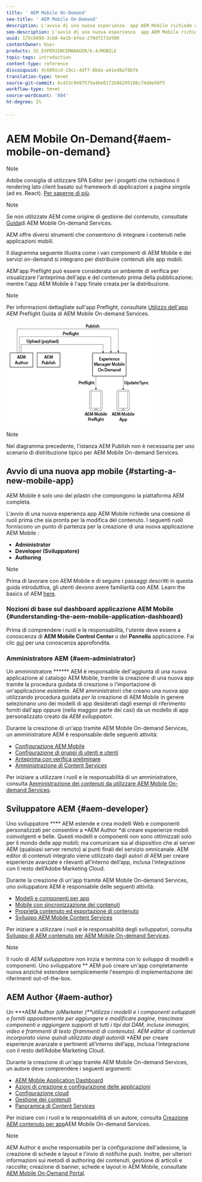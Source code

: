 ```yaml
---
title: ' AEM Mobile On-Demand'
seo-title: ' AEM Mobile On-Demand'
description: L'avvio di una nuova esperienza  app AEM Mobile richiede una coesione di ruoli prima che sia pronta per la modifica del contenuto. Seguite questa pagina per iniziare a usare AEM servizi on-demand mobili.
seo-description: L'avvio di una nuova esperienza  app AEM Mobile richiede una coesione di ruoli prima che sia pronta per la modifica del contenuto. Seguite questa pagina per iniziare a usare AEM servizi on-demand mobili.
uuid: 175c609d-3cb8-4a1b-bfea-278df272e500
contentOwner: User
products: SG_EXPERIENCEMANAGER/6.4/MOBILE
topic-tags: introduction
content-type: reference
discoiquuid: dc6891cd-19cc-4dff-8bda-a41ed8af8bfb
translation-type: tm+mt
source-git-commit: 6c453c9497575a4be0172b86295186c74d0e50f5
workflow-type: tm+mt
source-wordcount: '804'
ht-degree: 1%

---
```



#  AEM Mobile On-Demand{#aem-mobile-on-demand}

>[!NOTE]
>
> Adobe consiglia di utilizzare SPA Editor per i progetti che richiedono il rendering lato client basato sul framework di applicazioni a pagina singola (ad es. React). [Per saperne di più](/help/sites-developing/spa-overview.md).

>[!NOTE]
>
>Se non utilizzate AEM come origine di gestione del contenuto, consultate [Guida](https://helpx.adobe.com/digital-publishing-solution/topics.html)di AEM Mobile On-demand Services.

AEM offre diversi strumenti che consentono di integrare i contenuti nelle applicazioni mobili.

Il diagramma seguente illustra come i vari componenti di  AEM Mobile e dei servizi on-demand si integrano per distribuire contenuti alle app mobili.

AEM&#39;app Preflight può essere considerata un ambiente di verifica per visualizzare l&#39;anteprima dell&#39;app e del contenuto prima della pubblicazione; mentre l&#39;app AEM Mobile  è l&#39;app finale creata per la distribuzione.

>[!NOTE]
>
>Per informazioni dettagliate sull&#39;app Preflight, consultate [Utilizzo dell&#39;app](https://helpx.adobe.com/digital-publishing-solution/help/preflight-app.html) AEM Preflight  Guida di AEM Mobile On-demand Services.

![chlimage_1-171](assets/chlimage_1-171.png)

>[!NOTE]
>
>Nel diagramma precedente, l&#39;istanza AEM Publish non è necessaria per uno scenario di distribuzione tipico per  AEM Mobile On-demand Services.

## Avvio di una nuova app mobile {#starting-a-new-mobile-app}

 AEM Mobile è solo uno dei pilastri che compongono la piattaforma AEM completa.

L&#39;avvio di una nuova esperienza  app AEM Mobile richiede una coesione di ruoli prima che sia pronta per la modifica del contenuto. I seguenti ruoli forniscono un punto di partenza per la creazione di una nuova applicazione AEM Mobile :

* **Administrator**
* **Developer (Sviluppatore)**
* **Authoring**

>[!NOTE]
>
>Prima di lavorare con  AEM Mobile e di seguire i passaggi descritti in questa guida introduttiva, gli utenti devono avere familiarità con AEM. Learn the basics of AEM [here](/help/sites-deploying/deploy.md).

### Nozioni di base sul dashboard  applicazione AEM Mobile {#understanding-the-aem-mobile-application-dashboard}

Prima di comprendere i ruoli e le responsabilità, l&#39;utente deve essere a conoscenza di **AEM Mobile Control Center** o del **Pannello** applicazione. Fai clic [qui](/help/mobile/mobile-apps-ondemand-application-dashboard.md) per una conoscenza approfondita.

### Amministratore AEM {#aem-administrator}

Un amministratore ****** AEM è responsabile dell&#39;aggiunta di una nuova applicazione al  catalogo AEM Mobile, tramite la creazione di una nuova app tramite la procedura guidata di creazione o l&#39;importazione di un&#39;applicazione esistente. AEM amministratori che creano una nuova app utilizzando  procedura guidata *per la* creazione di AEM Mobile in genere selezionano uno dei modelli di app desiderati dagli esempi di riferimento forniti dall&#39;app oppure (nella maggior parte dei casi) da un modello di app personalizzato creato da *AEM sviluppatori.*

Durante la creazione di un&#39;app tramite  AEM Mobile On-demand Services, un amministratore AEM è responsabile delle seguenti attività:

* [Configurazione  AEM Mobile](/help/mobile/aem-mobile-setup.md)
* [Configurazione di gruppi di utenti e utenti](/help/mobile/aem-mobile-configure-users.md)
* [Anteprima con verifica preliminare](/help/mobile/aem-mobile-manage-ondemand-services.md)
* [Amministrazione di Content Services](/help/mobile/developing-content-services.md)

Per iniziare a utilizzare i ruoli e le responsabilità di un amministratore, consulta [Amministrazione dei contenuti da utilizzare  AEM Mobile On-demand Services](/help/mobile/aem-mobile.md).

## Sviluppatore AEM {#aem-developer}

Uno sviluppatore **** AEM estende e crea modelli Web e componenti personalizzati per consentire a *AEM Author *di creare esperienze mobili coinvolgenti e belle. Questi modelli e componenti non sono ottimizzati solo per il mondo delle app mobili; ma comunicare sia al dispositivo che al server AEM (qualsiasi server remoto) ai punti finali del servizio omnicanale. AEM editor di contenuti integrato viene utilizzato dagli autori *di* AEM per creare esperienze avanzate e rilevanti all’interno dell’app, inclusa l’integrazione con il resto dell’Adobe Marketing Cloud.

Durante la creazione di un&#39;app tramite  AEM Mobile On-demand Services, uno sviluppatore AEM è responsabile delle seguenti attività:

* [Modelli e componenti per app](/help/mobile/app-templates-and-components1.md)
* [Mobile con sincronizzazione dei contenuti](/help/mobile/mobile-ondemand-contentsync.md)
* [Proprietà contenuto ed esportazione di contenuto](/help/mobile/on-demand-content-properties-exporting.md)
* [Sviluppo  AEM Mobile Content Services](/help/mobile/developing-content-services.md)

Per iniziare a utilizzare i ruoli e le responsabilità degli sviluppatori, consulta [Sviluppo di AEM contenuto per  AEM Mobile On-demand Services](/help/mobile/aem-mobile-on-demand.md).

>[!NOTE]
>
>Il ruolo di *AEM sviluppatore* non inizia e termina con lo sviluppo di modelli e componenti. Uno sviluppatore ** AEM può creare un&#39;app completamente nuova anziché estendere semplicemente l&#39;esempio di implementazione dei riferimenti out-of-the-box.

## AEM Author {#aem-author}

Un ***AEM Author *(o*Marketer *)**utilizza i modelli e i componenti sviluppati o forniti appositamente per aggiungere e modificare pagine, trascinare componenti e aggiungere supporti di tutti i tipi dal DAM, incluse immagini, video e frammenti di testo (frammenti di contenuto). AEM editor di contenuti incorporato viene quindi utilizzato dagli autori*di *AEM per creare esperienze avanzate e pertinenti all’interno dell’app, inclusa l’integrazione con il resto dell’Adobe Marketing Cloud.

Durante la creazione di un&#39;app tramite  AEM Mobile On-demand Services, un autore deve comprendere i seguenti argomenti:

* [AEM Mobile Application Dashboard](/help/mobile/mobile-apps-ondemand-application-dashboard.md)
* [Azioni di creazione e configurazione delle applicazioni](/help/mobile/mobile-apps-ondemand-application-create-configure-action.md)
* [Configurazione cloud](/help/mobile/mobile-on-demand-associating-an-on-demand-app-to-cloud-configuration.md)
* [Gestione dei contenuti](/help/mobile/mobile-apps-ondemand-manage-content-ondemand.md)
* [Panoramica di Content Services](/help/mobile/develop-content-as-a-service.md)

Per iniziare con i ruoli e le responsabilità di un autore, consulta [Creazione AEM contenuto per  app](/help/mobile/mobile-apps-ondemand.md)AEM Mobile On-demand Services.

>[!NOTE]
>
>AEM Author è anche responsabile per la configurazione dell&#39;adesione, la creazione di schede e layout e l&#39;invio di notifiche push. Inoltre, per ulteriori informazioni sui metodi di authoring dei contenuti; gestione di articoli e raccolte; creazione di banner, schede e layout in  AEM Mobile, consultate [AEM Mobile On-Demand Portal](https://helpx.adobe.com/digital-publishing-solution/topics.html#dynamicpod_reference_2).

